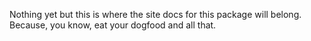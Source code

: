 Nothing yet but this is where the site docs for this package will belong. Because, you know, eat your dogfood and all that.
